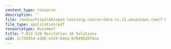 ```yaml
---
content_type: resource
description: ''
file: /media/https%3A/open-learning-course-data-rc.s3.amazonaws.com/7-013-introductory-biology-spring-2018/1c75045da166e3196deab7849820fdca_MIT7_013s18R16S.pdf
file_type: application/pdf
resourcetype: Document
title: 7.013 S18 Recitation 16 Solutions
uid: 1c75045d-a166-e319-6dea-b7849820fdca
---
```

